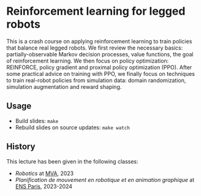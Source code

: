 # Reinforcement learning for legged robots

This is a crash course on applying reinforcement learning to train policies that balance real legged robots. We first review the necessary basics: partially-observable Markov decision processes, value functions, the goal of reinforcement learning. We then focus on policy optimization: REINFORCE, policy gradient and proximal policy optimization (PPO). After some practical advice on training with PPO, we finally focus on techniques to train real-robot policies from simulation data: domain randomization, simulation augmentation and reward shaping.

## Usage

- Build slides: ``make``
- Rebuild slides on source updates: ``make watch``

## History

This lecture has been given in the following classes:

- *Robotics* at [MVA](https://www.master-mva.com/cours/robotics/), 2023
- *Planification de mouvement en robotique et en animation graphique* at [ENS Paris](https://www.ens.psl.eu/), 2023-2024
